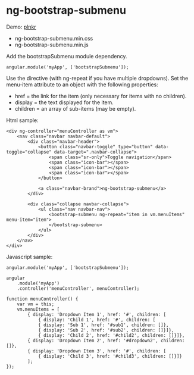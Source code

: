 # ng-bootstrap-submenu

Demo: <a href="http://plnkr.co/edit/gHzV9d?p=info">plnkr</a>

* ng-bootstrap-submenu.min.css
* ng-bootstrap-submenu.min.js

Add the bootstrapSubmenu module dependency.

	angular.module('myApp', ['bootstrapSubmenu']);

Use the <bootstrapSubmenu> directive (with ng-repeat if you have multiple dropdowns).  Set the menu-item attribute to an object with the following properties:
	
* href = the link for the item (only necessary for items with no children).
* display = the text displayed for the item.
* children = an array of sub-items (may be empty).

Html sample:

    <div ng-controller="menuController as vm">
        <nav class="navbar navbar-default">
            <div class="navbar-header">
                <button class="navbar-toggle" type="button" data-toggle="collapse" data-target=".navbar-collapse">
                    <span class="sr-only">Toggle navigation</span>
                    <span class="icon-bar"></span>
                    <span class="icon-bar"></span>
                    <span class="icon-bar"></span>
                </button>
        
                <a class="navbar-brand">ng-bootstrap-submenu</a>
            </div>

            <div class="collapse navbar-collapse">
                <ul class="nav navbar-nav">
                    <bootstrap-submenu ng-repeat="item in vm.menuItems" menu-item="item">
                    </bootstrap-submenu>
                </ul>
            </div>
        </nav>
    </div>

Javascript sample:

    angular.module('myApp', ['bootstrapSubmenu']);

    angular
        .module('myApp')
        .controller('menuController', menuController);
            
    function menuController() {
        var vm = this; 
        vm.menuItems = [
            { display: 'Dropdown Item 1', href: '#', children: [
                { display: 'Child 1', href: '#', children: [
                { display: 'Sub 1', href: '#sub1', children: []},
                { display: 'Sub 2', href: '#sub2', children: []}]},
                { display: 'Child 2', href: '#child2', children: []}]},
            { display: 'Dropdown Item 2', href: '#dropdown2', children: []},
            { display: 'Dropdown Item 3', href: '#', children: [
                { display: 'Child 3', href: '#child3', children: []}]}
            ];
    });